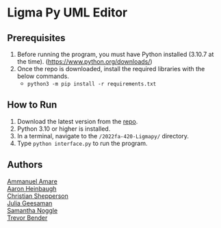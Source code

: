 # Ligma Py UML Editor

## Prerequisites
1. Before running the program, you must have Python installed (3.10.7 at the time). (https://www.python.org/downloads/)
2. Once the repo is downloaded, install the required libraries with the below commands.
    * `python3 -m pip install -r requirements.txt`
## How to Run
1. Download the latest version from the [repo](https://github.com/mucsci-students/2022fa-420-LigmaPy).
2. Python 3.10 or higher is installed.
3. In a terminal, navigate to the `/2022fa-420-Ligmapy/` directory.
4. Type `python interface.py` to run the program.

## Authors
[Ammanuel Amare](https://github.com/manwellaa)<br>
[Aaron Heinbaugh](https://github.com/aaheinba)<br>
[Christian Shepperson](https://github.com/Sh3p)<br>
[Julia Geesaman](https://github.com/jgeesaman)<br>
[Samantha Noggle](https://github.com/astruxie)<br>
[Trevor Bender](https://github.com/Spyder-Monkey)
